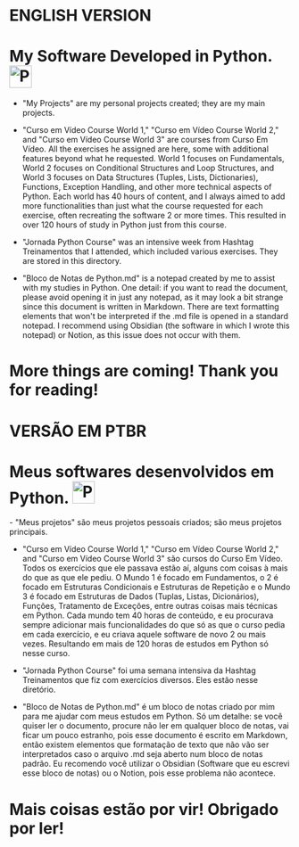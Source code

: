 <h1>ENGLISH VERSION</h1>

<h1>My Software Developed in Python. <img src="https://img.shields.io/badge/Python-black?style=flat-square&logo=python" height="40" alt="Python logo"></h1>

- "My Projects" are my personal projects created; they are my main projects.

- "Curso em Vídeo Course World 1," "Curso em Vídeo Course World 2," and "Curso em Vídeo Course World 3" are courses from Curso Em Vídeo. All the exercises he assigned are here, some with additional features beyond what he requested. World 1 focuses on Fundamentals, World 2 focuses on Conditional Structures and Loop Structures, and World 3 focuses on Data Structures (Tuples, Lists, Dictionaries), Functions, Exception Handling, and other more technical aspects of Python. Each world has 40 hours of content, and I always aimed to add more functionalities than just what the course requested for each exercise, often recreating the software 2 or more times. This resulted in over 120 hours of study in Python just from this course.

- "Jornada Python Course" was an intensive week from Hashtag Treinamentos that I attended, which included various exercises. They are stored in this directory.

- "Bloco de Notas de Python.md" is a notepad created by me to assist with my studies in Python. One detail: if you want to read the document, please avoid opening it in just any notepad, as it may look a bit strange since this document is written in Markdown. There are text formatting elements that won't be interpreted if the .md file is opened in a standard notepad. I recommend using Obsidian (the software in which I wrote this notepad) or Notion, as this issue does not occur with them.

<h1>More things are coming! Thank you for reading!</h1>

#

<h1>VERSÃO EM PTBR</h1>

<h1>Meus softwares desenvolvidos em Python. <img src="https://img.shields.io/badge/Python-black?style=flat-square&logo=python" height="40" alt="Python logo"></h1>
- "Meus projetos" são meus projetos pessoais criados; são meus projetos principais.

- "Curso em Vídeo Course World 1," "Curso em Vídeo Course World 2," and "Curso em Vídeo Course World 3" são cursos do Curso Em Vídeo. Todos os exercícios que ele passava estão aí, alguns com coisas à mais do que as que ele pediu. O
Mundo 1 é focado em Fundamentos, o 2 é focado em Estruturas Condicionais e Estruturas de Repetição e o Mundo 3 é focado em Estruturas de Dados (Tuplas, Listas, Dicionários), Funções, Tratamento de Exceções, entre outras coisas mais técnicas em Python. Cada mundo tem 40 horas de conteúdo, e eu procurava sempre adicionar mais funcionalidades do que só as que o curso pedia em cada exercício, e eu criava aquele software de novo 2 ou mais vezes. Resultando em mais de 120 horas de estudos em Python só nesse curso.

- "Jornada Python Course" foi uma semana intensiva da Hashtag Treinamentos que fiz com exercícios diversos. Eles estão nesse diretório.

- "Bloco de Notas de Python.md" é um bloco de notas criado por mim para me ajudar com meus estudos em Python. Só um detalhe: se você quiser ler o documento, procure não ler em qualquer bloco de notas, vai ficar um pouco estranho, pois esse documento é escrito em Markdown, então existem elementos que formatação de texto que não vão ser interpretados caso o arquivo .md seja aberto num bloco de notas padrão. Eu recomendo você utilizar o Obsidian (Software que eu escrevi esse bloco de notas) ou o Notion, pois esse problema não acontece.

<h1>Mais coisas estão por vir! Obrigado por ler!</h1>
